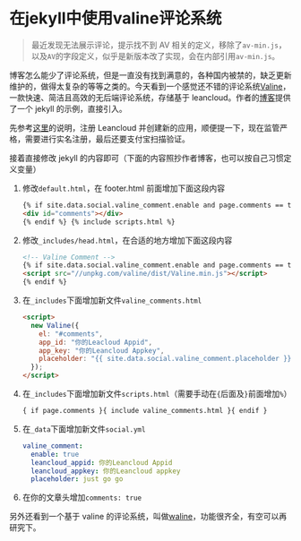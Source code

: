 # 在jekyll中使用valine评论系统


> 最近发现无法展示评论，提示找不到 AV 相关的定义，移除了`av-min.js`，以及`AV`的字段定义，似乎是新版本改了实现，会在内部引用`av-min.js`。

博客怎么能少了评论系统，但是一直没有找到满意的，各种国内被禁的，缺乏更新维护的，做得太复杂的等等之类的。今天看到一个感觉还不错的评论系统[Valine](https://valine.js.org/)，一款快速、简洁且高效的无后端评论系统，存储基于 leancloud。作者的[博客](https://github.com/staticblog/staticblog.github.io)提供了一个 jekyll 的示例，直接引入。

先参考[这里](https://valine.js.org/quickstart.html#%E8%8E%B7%E5%8F%96APP-ID-%E5%92%8C-APP-Key)的说明，注册 Leancloud 并创建新的应用，顺便提一下，现在监管严格，需要进行实名注册，最后还要支付宝扫描验证。

接着直接修改 jekyll 的内容即可（下面的内容照抄作者博客，也可以按自己习惯定义变量）

1. 修改`default.html`，在 footer.html 前面增加下面这段内容

   ```html
   {% if site.data.social.valine_comment.enable and page.comments == true %}
   <div id="comments"></div>
   {% endif %} {% include scripts.html %}
   ```

2. 修改`_includes/head.html`，在合适的地方增加下面这段内容

   ```html
   <!-- Valine Comment -->
   {% if site.data.social.valine_comment.enable and page.comments == true %}
   <script src="//unpkg.com/valine/dist/Valine.min.js"></script>
   {% endif %}
   ```

3. 在`_includes`下面增加新文件`valine_comments.html`

   ```html
   <script>
     new Valine({
       el: "#comments",
       app_id: "你的Leacloud Appid",
       app_key: "你的Leancloud Appkey",
       placeholder: "{{ site.data.social.valine_comment.placeholder }}",
     });
   </script>
   ```

4. 在`_includes`下面增加新文件`scripts.html`（需要手动在`{`后面及`}`前面增加`%`）

   ```html
   { if page.comments }{ include valine_comments.html }{ endif }
   ```

5. 在`_data`下面增加新文件`social.yml`

   ```yaml
   valine_comment:
     enable: true
     leancloud_appid: 你的Leancloud Appid
     leancloud_appkey: 你的Leancloud appkey
     placeholder: just go go
   ```

6. 在你的文章头增加`comments: true`

另外还看到一个基于 valine 的评论系统，叫做[waline](https://github.com/walinejs/waline)，功能很齐全，有空可以再研究下。

